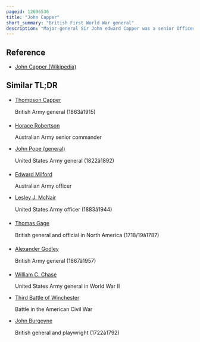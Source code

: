 ```yaml
---
pageid: 12696536
title: "John Capper"
short_summary: "British First World War general"
description: "Major-general Sir John edward Capper was a senior Officer of the british Army during the late Nineteenth and early twentieth Century he served on the north-west Frontier of british India in south Africa and during the first World War where he was instrumental in the Development. He was the older Brother of major-general Thompson Capper who was killed in Action at the Battle of Loos in late 1915."
---
```


## Reference

- [John Capper (Wikipedia)](https://en.wikipedia.org/?curid=12696536)

## Similar TL;DR

- [Thompson Capper](/tldr/en/thompson-capper)

  British Army general (1863â1915)

- [Horace Robertson](/tldr/en/horace-robertson)

  Australian Army senior commander

- [John Pope (general)](/tldr/en/john-pope-general)

  United States Army general (1822â1892)

- [Edward Milford](/tldr/en/edward-milford)

  Australian Army officer

- [Lesley J. McNair](/tldr/en/lesley-j-mcnair)

  United States Army officer (1883â1944)

- [Thomas Gage](/tldr/en/thomas-gage)

  British general and official in North America (1718/19â1787)

- [Alexander Godley](/tldr/en/alexander-godley)

  British Army general (1867â1957)

- [William C. Chase](/tldr/en/william-c-chase)

  United States Army general in World War II

- [Third Battle of Winchester](/tldr/en/third-battle-of-winchester)

  Battle in the American Civil War

- [John Burgoyne](/tldr/en/john-burgoyne)

  British general and playwright (1722â1792)
